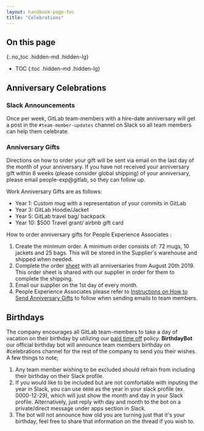```yaml
---
layout: handbook-page-toc
title: "Celebrations"
---
```


## On this page
{:.no_toc .hidden-md .hidden-lg}

- TOC
{:toc .hidden-md .hidden-lg}

## Anniversary Celebrations

### Slack Announcements

Once per week, GitLab team-members with a hire-date anniversary will get a post in the `#team-member-updates` channel on Slack so all team members can help them celebrate.

### Anniversary Gifts

Directions on how to order your gift will be sent via email on the last day of the month of your anniversary. If you have not received your anniversary gift within 8 weeks (please consider global shipping) of your anniversary, please email people-exp@gitlab, so they can follow up.

Work Anniversary Gifts are as follows:
* Year 1:  Custom mug with a representation of your commits in GitLab
* Year 3:  GitLab Hoodie/Jacket 
* Year 5:  GitLab travel bag/ backpack
* Year 10: $500 Travel grant/ airbnb gift card

How to order anniversary gifts for People Experience Associates :
1. Create the minimum order. A minimum order consists of: 72 mugs, 10 jackets and 25 bags. This will be stored in the Supplier's warehouse and shipped when needed.
2. Complete the order [sheet](https://docs.google.com/spreadsheets/d/16DGY5F59yqbOvRYqpkulp55BGVmvuaEEM4GdGVJiMzo/edit#gid=1739552180) with all anniversaries from August 20th 2019. This order sheet is shared with our supplier in order for them to complete the shipping.
3. Email our supplier on the 1st day of every month.
4. People Experience Associates please refer to [Instructions on How to Send Anniversary Gifts](https://gitlab.com/gitlab-com/people-group/people-operations-and-experience-team-training/blob/master/Anniversary%20Gifts.md#instructions-on-how-to-send-anniversary-gifts) to follow when sending emails to team members.

## Birthdays

The company encourages all GitLab team-members to take a day of vacation on their birthday by utilizing our [paid time off](/handbook/paid-time-off/) policy.
**BirthdayBot** our official birthday bot will announce team members birthday on #celebrations channel for the rest of the company to send you their wishes. A few things to note;
1. Any team member wishing to be excluded should refrain from including their birthday on their Slack profile.
1. If you would like to be included but are not comfortable with inputing the year in Slack, you can use `0000` as the year in your slack profile (ex. 0000-12-29), which will just show the month and day in your Slack profile. Alternatively, just reply with day and month to the bot on a private/direct message under apps section in Slack.
1. The bot will not announce how old you are turning just that it's your birthday, feel free to share that information on the thread if you wish to.
